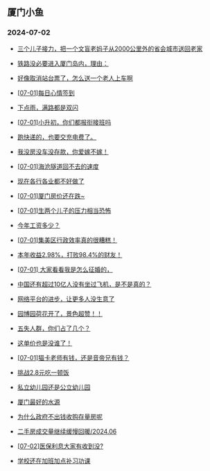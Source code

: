 ## 厦门小鱼 
### 2024-07-02

+ [三个儿子接力，把一个文盲老妈子从2000公里外的省会城市送回老家](http://bbs.xmfish.com/read-htm-tid-18212518.html)

+ [铁路没必要进入厦门岛内，理由：](http://bbs.xmfish.com/read-htm-tid-18212482.html)

+ [好像取消站台票了，怎么送一个老人上车啊](http://bbs.xmfish.com/read-htm-tid-18212534.html)

+ [[07-01]每日心情签到](http://bbs.xmfish.com/read-htm-tid-18212453.html)

+ [下点雨，满路都是双闪](http://bbs.xmfish.com/read-htm-tid-18212588.html)

+ [[07-01]小升初，你们都报衔接班吗](http://bbs.xmfish.com/read-htm-tid-18212577.html)

+ [跑快递的，也要交充电费了。](http://bbs.xmfish.com/read-htm-tid-18212500.html)

+ [我没房没车没存款，你爱嫁不嫁！](http://bbs.xmfish.com/read-htm-tid-18212678.html)

+ [[07-01]海沧隧道回不去的速度](http://bbs.xmfish.com/read-htm-tid-18212688.html)

+ [现在各行各业都不好做了](http://bbs.xmfish.com/read-htm-tid-18212736.html)

+ [[07-01]厦门房价还在跌~](http://bbs.xmfish.com/read-htm-tid-18212781.html)

+ [[07-01]生两个儿子的压力相当恐怖](http://bbs.xmfish.com/read-htm-tid-18212836.html)

+ [今年工资多少？](http://bbs.xmfish.com/read-htm-tid-18212783.html)

+ [[07-01]集美区行政效率真的很糟糕！](http://bbs.xmfish.com/read-htm-tid-18212904.html)

+ [本年收益2.98%，打败98.4%的财友！](http://bbs.xmfish.com/read-htm-tid-18212677.html)

+ [[07-01] 大家看看我是怎么征婚的，](http://bbs.xmfish.com/read-htm-tid-18212646.html)

+ [中国还有超过10亿人没有坐过飞机，是不是真的？](http://bbs.xmfish.com/read-htm-tid-18212594.html)

+ [网络平台的进步，让更多人没生意了](http://bbs.xmfish.com/read-htm-tid-18212874.html)

+ [园博园荷花开了，景色超赞！！](http://bbs.xmfish.com/read-htm-tid-18212714.html)

+ [五失人群，你们占了几个？](http://bbs.xmfish.com/read-htm-tid-18212937.html)

+ [这单价也是没谁了！](http://bbs.xmfish.com/read-htm-tid-18212853.html)

+ [[07-01]猫卡老师有钱，还是音帝兄有钱？](http://bbs.xmfish.com/read-htm-tid-18212882.html)

+ [挑战2.8元吃一顿饭](http://bbs.xmfish.com/read-htm-tid-18212870.html)

+ [私立幼儿园还是公立幼儿园](http://bbs.xmfish.com/read-htm-tid-18212934.html)

+ [厦门最好的水源](http://bbs.xmfish.com/read-htm-tid-18212823.html)

+ [为什么政府不出钱收购存量房呢](http://bbs.xmfish.com/read-htm-tid-18213018.html)

+ [二手房成交量继续缓慢回暖/2024.06](http://bbs.xmfish.com/read-htm-tid-18212985.html)

+ [[07-02]医保利息大家有收到没?](http://bbs.xmfish.com/read-htm-tid-18213017.html)

+ [学校还在加班加点补习功课](http://bbs.xmfish.com/read-htm-tid-18212907.html)


